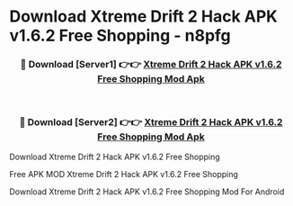 # Download Xtreme Drift 2 Hack APK v1.6.2 Free Shopping - n8pfg



<div align="center">
<h3>🔴 Download [Server1] 👉👉 <a href="https://momento.my/?title=Xtreme_Drift_2_Hack_APK_v1.6.2_Free_Shopping">Xtreme Drift 2 Hack APK v1.6.2 Free Shopping Mod Apk</a></h3><br>

<h3>🔴 Download [Server2] 👉👉 <a href="https://momento.my/?title=Xtreme_Drift_2_Hack_APK_v1.6.2_Free_Shopping">Xtreme Drift 2 Hack APK v1.6.2 Free Shopping Mod Apk</a></h3>
</div>



Download Xtreme Drift 2 Hack APK v1.6.2 Free Shopping 

Free APK MOD Xtreme Drift 2 Hack APK v1.6.2 Free Shopping 

Download Xtreme Drift 2 Hack APK v1.6.2 Free Shopping Mod For Android
